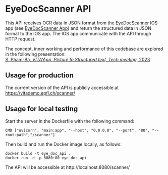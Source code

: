 # EyeDocScanner API
This API receives OCR data in JSON format from the EyeDocScanner IOS app (see [EyeDocScanner App](https://github.com/TemryL/EyeDocScanner_App)) and return the structured data in JSON format to the IOS app. The IOS app communicate with the API through HTTP request.

The concept, inner working and performance of this codebase are explored in the following presentation:  
[S. Pham-Ba, *VITA'App, Picture to Structured text, Tech meeting*, 2023](https://github.com/EPFL-ENAC/vita-app/files/10909181/2023.03.06.-.VITA.App.Tech.meeting.pdf)

## Usage for production 
The current version of the API is publicly accessible at https://vitademo.epfl.ch/scanner/
## Usage for local testing

Start the server in the Dockerfile with the following command:
```
CMD ["uvicorn", "main:app", "--host", "0.0.0.0", "--port", "80", "--root-path","/scanner"]
```

Then build and run the Docker image locally, as follows:

```
docker build -t eye_doc_api .
docker run -d -p 8080:80 eye_doc_api
```

The API will be accessible at http://localhost:8080/scanner/